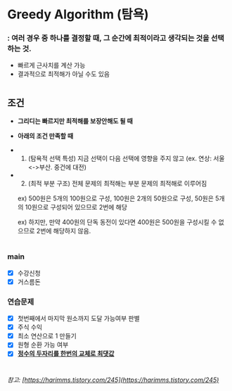 # Greedy Algorithm (탐욕)

### : 여러 경우 중 하나를 결정할 때, 그 순간에 최적이라고 생각되는 것을 선택하는 것.

- 빠르게 근사치를 계산 가능
- 결과적으로 최적해가 아닐 수도 있음

#

## 조건
 - **그리디는 빠르지만 최적해를 보장안해도 될 때**
 - **아래의 조건 만족할 때**
- 1. (탐욕적 선택 특성) 지금 선택이 다음 선택에 영향을 주지 않고 (ex. 연상: 서울<->부산. 중건에 대전)
- 2. (최적 부분 구조) 전체 문제의 최적해는 부분 문제의 최적해로 이루어짐

    ex) 500원은 5개의 100원으로 구성, 100원은 2개의 50원으로 구성, 50원은 5개의 10원으로 구성되어 있으므로 2번에 해당
    
    ex) 하지만, 만약 400원의 단독 동전이 있다면 400원은 500원을 구성시킬 수 없으므로 2번에 해당하지 않음.


#
### main
- [x] 수강신청
- [x] 거스름돈
### 연습문제
- [x] 첫번째에서 마지막 원소까지 도달 가능여부 판별
- [x] 주식 수익
- [x] 최소 연산으로 1 만들기
- [x] 원형 순환 가능 여부
- [x] <U>**정수의 두자리를 한번의 교체로 최댓값**</U>
#
#


###### 참고: [https://harimms.tistory.com/245](https://harimms.tistory.com/245)
